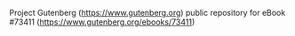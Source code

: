 Project Gutenberg (https://www.gutenberg.org) public repository for eBook #73411 (https://www.gutenberg.org/ebooks/73411)
